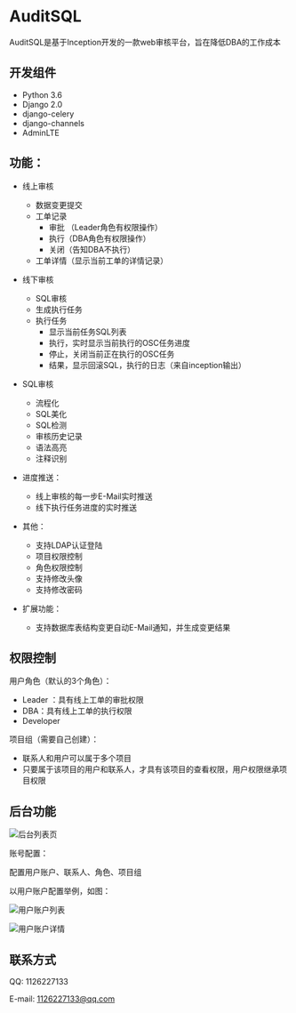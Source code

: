 # AuditSQL

AuditSQL是基于Inception开发的一款web审核平台，旨在降低DBA的工作成本

## 开发组件
- Python 3.6
- Django 2.0 
- django-celery
- django-channels
- AdminLTE

## 功能：
- 线上审核
    - 数据变更提交
    - 工单记录
       - 审批 （Leader角色有权限操作）
       - 执行（DBA角色有权限操作）
       - 关闭（告知DBA不执行） 
    - 工单详情（显示当前工单的详情记录）

- 线下审核
    - SQL审核
    - 生成执行任务
    - 执行任务
       - 显示当前任务SQL列表
       - 执行，实时显示当前执行的OSC任务进度
       - 停止，关闭当前正在执行的OSC任务
       - 结果，显示回滚SQL，执行的日志（来自inception输出）
       
- SQL审核
   - 流程化
   - SQL美化
   - SQL检测
   - 审核历史记录
   - 语法高亮
   - 注释识别

- 进度推送：
   - 线上审核的每一步E-Mail实时推送
   - 线下执行任务进度的实时推送
  
- 其他：
   - 支持LDAP认证登陆
   - 项目权限控制
   - 角色权限控制
   - 支持修改头像
   - 支持修改密码
  
- 扩展功能：
   - 支持数据库表结构变更自动E-Mail通知，并生成变更结果


## 权限控制
用户角色（默认的3个角色）：
- Leader ：具有线上工单的审批权限
- DBA：具有线上工单的执行权限
- Developer

项目组（需要自己创建）：
- 联系人和用户可以属于多个项目
- 只要属于该项目的用户和联系人，才具有该项目的查看权限，用户权限继承项目权限

## 后台功能
![后台列表页](https://github.com/lazzyfu/AuditSQL/blob/master/media/gif/houtai-1.png)

账号配置：

配置用户账户、联系人、角色、项目组

以用户账户配置举例，如图：

![用户账户列表](https://github.com/lazzyfu/AuditSQL/blob/master/media/gif/user-1.png)

![用户账户详情](https://github.com/lazzyfu/AuditSQL/blob/master/media/gif/user-2.png)


## 联系方式
   
   QQ: 1126227133
   
   E-mail: 1126227133@qq.com